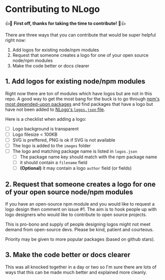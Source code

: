# Contributing to NLogo

:+1::tada: **First off, thanks for taking the time to contribute!** :tada::+1:

There are three ways that you can contribute that would be super helpful right now:

1.  Add logos for existing node/npm modules
2.  Request that someone creates a logo for one of your open source node/npm modules
3.  Make the code better or docs clearer

## 1. Add logos for existing node/npm modules

Right now there are ton of modules which have logos but are not in this repo. A good way to get the most bang for the buck is to go through [npm's most depended-upon packages](https://www.npmjs.com/browse/depended) and find packages that have a logo but have not been added to [NLogo's `logos.json` file](./logos.json).

Here is a checklist when adding a logo:

* [ ] Logo background is transparent
* [ ] Logo filesize < 100KB
* [ ] SVG is preffered, PNG is ok if SVG is not available
* [ ] The logo is added to the `images` folder
* [ ] The logo and matching package name is listed in `logos.json`
  * [ ] The package name key should match with the npm package name
  * [ ] it should contain a `filename` field
  * [ ] **(Optional)** it may contain a logo `author` field (or fields)

## 2. Request that someone creates a logo for one of your open source node/npm modules

If you have an open-source npm module and you would like to request a logo design then comment on issue #1. The aim is to hook people up with logo designers who would like to contribute to open source projects.

This is pro-bono and supply of people designing logos might not meet demand from open-source devs. Please be kind, patient and courteous.

Priority may be given to more popular packages (based on github stars).

## 3. Make the code better or docs clearer

This was all knocked together in a day or two so I'm sure there are lots of ways that this can be made much better and explained more cleanly.
